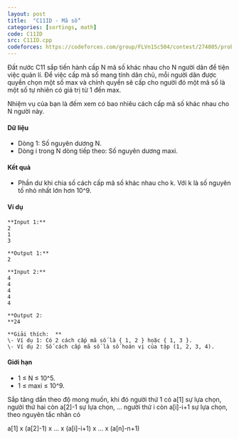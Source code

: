 ```yaml
---
layout: post
title:  "C11ID - Mã số"
categories: [sortings, math]
code: C11ID
src: C11ID.cpp
codeforces: https://codeforces.com/group/FLVn1Sc504/contest/274805/problem/C
---
```



Đất nước C11 sắp tiến hành cấp N mã số khác nhau cho N người dân để tiện việc quản lí. Để việc cấp mã số mang tính dân chủ, mỗi người dân được quyền chọn một số max và chính quyền sẽ cấp cho người đó một mã số là một số tự nhiên có giá trị từ 1 đến max.

Nhiệm vụ của bạn là đếm xem có bao nhiêu cách cấp mã số khác nhau cho N người này.

#### Dữ liệu

*   Dòng 1: Số nguyên dương N.
*   Dòng i trong N dòng tiếp theo: Số nguyên dương maxi.

#### Kết quả

*   Phần dư khi chia số cách cấp mã số khác nhau cho k. Với k là số nguyên tố nhỏ nhất lớn hơn 10^9.

#### Ví dụ

```
**Input 1:**
2  
1  
3

**Output 1:**
2
```

```
**Input 2:**
4  
4  
4  
4  
4 

**Output 2:  
**24 
```

```
**Giải thích:  **
\- Ví dụ 1: Có 2 cách cấp mã số là { 1, 2 } hoặc { 1, 3 }.  
\- Ví dụ 2: Số cách cấp mã số là số hoán vị của tập (1, 2, 3, 4).
```

#### Giới hạn

*   1 ≤ N ≤ 10^5.
*   1 ≤ maxi ≤ 10^9.

<!--more-->



Sắp tăng dần theo độ mong muốn, khi đó người thứ 1 có a[1] sự lựa chọn, người thứ hai còn a[2]-1 sự lựa chọn, ... người thứ i còn a[i]-i+1 sự lựa chọn, theo nguyên tắc nhân có

a[1] x (a[2]-1) x ... x (a[i]-i+1) x ... x (a[n]-n+1)
